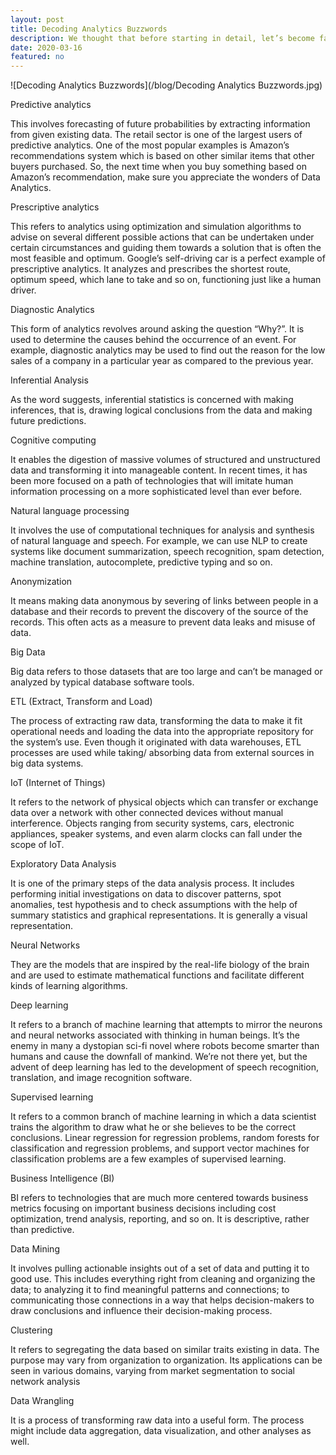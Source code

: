 ```yaml
---
layout: post
title: Decoding Analytics Buzzwords
description: We thought that before starting in detail, let’s become familiar with the jargon commonly used in the analytics world.
date: 2020-03-16
featured: no
---
```

![Decoding Analytics Buzzwords](/blog/Decoding Analytics Buzzwords.jpg)

Predictive analytics

This involves forecasting of future probabilities by extracting information from given existing data. The retail sector is one of the largest users of predictive analytics. One of the most popular examples is Amazon’s recommendations system which is based on other similar items that other buyers purchased. So, the next time when you buy something based on Amazon’s recommendation, make sure you appreciate the wonders of Data Analytics.

Prescriptive analytics

This refers to analytics using optimization and simulation algorithms to advise on several different possible actions that can be undertaken under certain circumstances and guiding them towards a solution that is often the most feasible and optimum. Google’s self-driving car is a perfect example of prescriptive analytics. It analyzes and prescribes the shortest route, optimum speed, which lane to take and so on, functioning just like a human driver.

Diagnostic Analytics

This form of analytics revolves around asking the question “Why?”. It is used to determine the causes behind the occurrence of an event. For example, diagnostic analytics may be used to find out the reason for the low sales of a company in a particular year as compared to the previous year.

Inferential Analysis

As the word suggests, inferential statistics is concerned with making inferences, that is, drawing logical conclusions from the data and making future predictions.

Cognitive computing

It enables the digestion of massive volumes of structured and unstructured data and transforming it into manageable content. In recent times, it has been more focused on a path of technologies that will imitate human information processing on a more sophisticated level than ever before.

Natural language processing

It involves the use of computational techniques for analysis and synthesis of natural language and speech. For example, we can use NLP to create systems like document summarization, speech recognition, spam detection, machine translation, autocomplete, predictive typing and so on.

Anonymization

It means making data anonymous by severing of links between people in a database and their records to prevent the discovery of the source of the records. This often acts as a measure to prevent data leaks and misuse of data.

Big Data

Big data refers to those datasets that are too large and can’t be managed or analyzed by typical database software tools.

ETL (Extract, Transform and Load)

The process of extracting raw data, transforming the data to make it fit operational needs and loading the data into the appropriate repository for the system’s use. Even though it originated with data warehouses, ETL processes are used while taking/ absorbing data from external sources in big data systems.

IoT (Internet of Things)

It refers to the network of physical objects which can transfer or exchange data over a network with other connected devices without manual interference. Objects ranging from security systems, cars, electronic appliances, speaker systems, and even alarm clocks can fall under the scope of IoT.

Exploratory Data Analysis

It is one of the primary steps of the data analysis process. It includes performing initial investigations on data to discover patterns, spot anomalies, test hypothesis and to check assumptions with the help of summary statistics and graphical representations. It is generally a visual representation.

Neural Networks

They are the models that are inspired by the real-life biology of the brain and are used to estimate mathematical functions and facilitate different kinds of learning algorithms.

Deep learning

It refers to a branch of machine learning that attempts to mirror the neurons and neural networks associated with thinking in human beings. It’s the enemy in many a dystopian sci-fi novel where robots become smarter than humans and cause the downfall of mankind. We’re not there yet, but the advent of deep learning has led to the development of speech recognition, translation, and image recognition software.

Supervised learning

It refers to a common branch of machine learning in which a data scientist trains the algorithm to draw what he or she believes to be the correct conclusions. Linear regression for regression problems, random forests for classification and regression problems, and support vector machines for classification problems are a few examples of supervised learning.

Business Intelligence (BI)

BI refers to technologies that are much more centered towards business metrics focusing on important business decisions including cost optimization, trend analysis, reporting, and so on. It is descriptive, rather than predictive.

Data Mining

It involves pulling actionable insights out of a set of data and putting it to good use. This includes everything right from cleaning and organizing the data; to analyzing it to find meaningful patterns and connections; to communicating those connections in a way that helps decision-makers to draw conclusions and influence their decision-making process.

Clustering

It refers to segregating the data based on similar traits existing in data. The purpose may vary from organization to organization. Its applications can be seen in various domains, varying from market segmentation to social network analysis

Data Wrangling

It is a process of transforming raw data into a useful form. The process might include data aggregation, data visualization, and other analyses as well.

